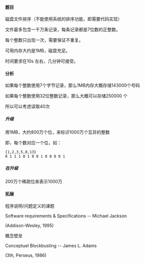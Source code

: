 #### 题目

磁盘文件排序（不能使用系统的排序功能，即需要代码实现）

文件最多包含一千万条记录，每条记录都是7位数的正整数。

每个整数只出现一次，需要保证不重复。

可用内存大约是1MB，磁盘充足。

时间要求在10s 左右，几分钟可接受。



#### 分析

如果每个整数使用7个字节记录，那么1MB内存大概存储143000个号码

如果每个整数使用32位整数记录，那么大概可以存储250000 个

所以可以考虑读取40次

##### 升级

用1MB，大约800万个位，来标识1000万个互异的整数

即，每个数对应一个位，如：

```
{1,2,3,5,8,13}
0 1 1 1 0 1 0 0 1 0 0 0 0 1
```

##### 在升级

200万个稀疏位来表示1000万





#### 拓展

程序说明/问题定义的课题

Software requirements & Specifications -- Michael Jackson

(Addison-Wesley, 1995)



概念壁垒

Conceptuel Blockbusting -- James L. Adams

(3th, Perseus, 1986)